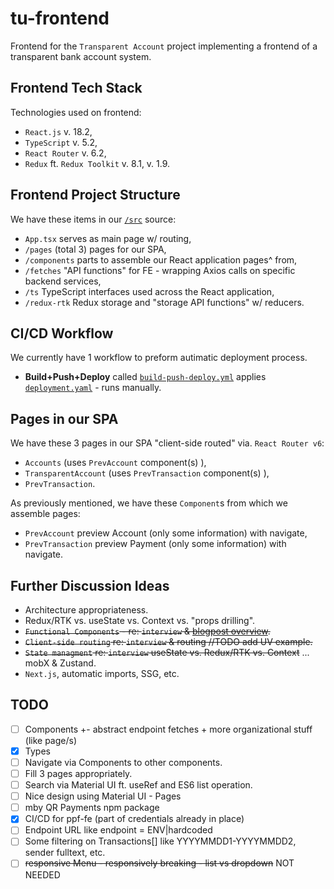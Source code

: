 # tu-frontend
Frontend for the `Transparent Account` project implementing a frontend of a transparent bank account system.  

## Frontend Tech Stack
Technologies used on frontend:
- `React.js` v. 18.2,
- `TypeScript` v. 5.2,
- `React Router` v. 6.2,
- `Redux` ft. `Redux Toolkit` v. 8.1, v. 1.9.

## Frontend Project Structure
We have these items in our [`/src`](https://github.com/KlosStepan/tu-frontend/tree/main/src) source:  
- `App.tsx` serves as main page w/ routing,
- `/pages` (total 3) pages for our SPA,
- `/components` parts to assemble our React application pages^ from,
- `/fetches` "API functions" for FE - wrapping Axios calls on specific backend services,
- `/ts` TypeScript interfaces used across the React application,
- `/redux-rtk` Redux storage and "storage API functions" w/ reducers.

## CI/CD Workflow
We currently have 1 workflow to preform autimatic deployment process.
- **Build+Push+Deploy** called [`build-push-deploy.yml`](https://github.com/KlosStepan/tu-frontend/blob/main/.github/workflows/build-push-deploy.yml) applies [`deployment.yaml`](https://github.com/KlosStepan/tu-frontend/blob/main/config/deployment.yaml) - runs manually.
## Pages in our SPA
We have these 3 pages in our SPA "client-side routed" via. `React Router v6`:
- `Accounts` (uses `PrevAccount` component(s) ),
- `TransparentAccount` (uses `PrevTransaction` component(s) ),
- `PrevTransaction`.  

As previously mentioned, we have these `Component`s from which we assemble pages:
- `PrevAccount` preview Account (only some information) with navigate,
- `PrevTransaction` preview Payment (only some information) with navigate.

## Further Discussion Ideas
- Architecture appropriateness.
- Redux/RTK vs. useState vs. Context vs. "props drilling".
- ~~`Functional Components` - re: `interview` & [blogpost overview](http://blog.stkl.cz/8-react-component-overview/).~~
- ~~`Client-side routing` re: `interview` & routing //TODO add UV example.~~
- ~~`State managment` re: `interview` useState vs. Redux/RTK vs. Context~~ ... mobX & Zustand.
- `Next.js`, automatic imports, SSG, etc. 

## TODO
- [ ] Components +- abstract endpoint fetches + more organizational stuff (like page/s) 
- [x] Types
- [ ] Navigate via Components to other components.
- [ ] Fill 3 pages appropriately.
- [ ] Search via Material UI ft. useRef and ES6 list operation.
- [ ] Nice design using Material UI - Pages
- [ ] mby QR Payments npm package
- [x] CI/CD for ppf-fe (part of credentials already in place)
- [ ] Endpoint URL like endpoint = ENV|hardcoded
- [ ] Some filtering on Transactions[] like YYYYMMDD1-YYYYMMDD2, sender fulltext, etc.
- [ ] ~~responsive Menu - responsively breaking - list vs dropdown~~ NOT NEEDED